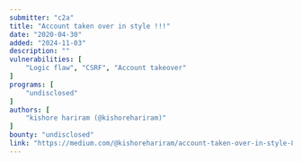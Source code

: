 ```yaml
---
submitter: "c2a"
title: "Account taken over in style !!!"
date: "2020-04-30"
added: "2024-11-03"
description: ""
vulnerabilities: [
    "Logic flaw", "CSRF", "Account takeover"
]
programs: [
    "undisclosed"
]
authors: [
    "kishore hariram (@kishorehariram)"
]
bounty: "undisclosed"
link: "https://medium.com/@kishorehariram/account-taken-over-in-style-8a547342a5ad"
---
```




